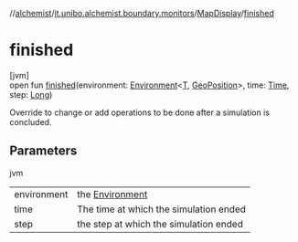 //[alchemist](../../../index.md)/[it.unibo.alchemist.boundary.monitors](../index.md)/[MapDisplay](index.md)/[finished](finished.md)

# finished

[jvm]\
open fun [finished](finished.md)(environment: [Environment](../../it.unibo.alchemist.model.interfaces/-environment/index.md)<[T](../../it.unibo.alchemist.boundary.gui.monitors/-j-output-monitor-representation/index.md), [GeoPosition](../../it.unibo.alchemist.model.interfaces/-geo-position/index.md)>, time: [Time](../../it.unibo.alchemist.model.interfaces/-time/index.md), step: [Long](https://kotlinlang.org/api/latest/jvm/stdlib/kotlin/-long/index.html))

Override to change or add operations to be done after a simulation is concluded.

## Parameters

jvm

| | |
|---|---|
| environment | the [Environment](../../it.unibo.alchemist.model.interfaces/-environment/index.md) |
| time | The time at which the simulation ended |
| step | the step at which the simulation ended |
